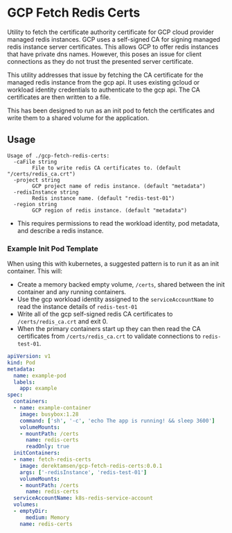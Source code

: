 # GCP Fetch Redis Certs

Utility to fetch the certificate authority certificate for GCP cloud provider managed redis instances. GCP uses a self-signed CA for signing managed redis instance server certificates. This allows GCP to offer redis instances that have private dns names. However, this poses an issue for client connections as they do not trust the presented server certificate.

This utility addresses that issue by fetching the CA certificate for the managed redis instance from the gcp api. It uses existing gcloud or workload identity credentials to authenticate to the gcp api. The CA certificates are then written to a file.

This has been designed to run as an init pod to fetch the certificates and write them to a shared volume for the application.

## Usage

```shell
Usage of ./gcp-fetch-redis-certs:
  -caFile string
        File to write redis CA certificates to. (default "/certs/redis_ca.crt")
  -project string
        GCP project name of redis instance. (default "metadata")
  -redisInstance string
        Redis instance name. (default "redis-test-01")
  -region string
        GCP region of redis instance. (default "metadata")
```

- This requires permissions to read the workload identity, pod metadata, and describe a redis instance.


### Example Init Pod Template

When using this with kubernetes, a suggested pattern is to run it as an init container. This will:

- Create a memory backed empty volume, `/certs`, shared between the init container and any running containers.
- Use the gcp workload identity assigned to the `serviceAccountName` to read the instance details of `redis-test-01`
- Write all of the gcp self-signed redis CA certificates to `/certs/redis_ca.crt` and exit 0.
- When the primary containers start up they can then read the CA certificates from `/certs/redis_ca.crt` to validate connections to `redis-test-01`.

```yaml
apiVersion: v1
kind: Pod
metadata:
  name: example-pod
  labels:
    app: example
spec:
  containers:
  - name: example-container
    image: busybox:1.28
    command: ['sh', '-c', 'echo The app is running! && sleep 3600']
    volumeMounts:
    - mountPath: /certs
      name: redis-certs
      readOnly: true
  initContainers:
  - name: fetch-redis-certs
    image: derektamsen/gcp-fetch-redis-certs:0.0.1
    args: ['-redisInstance', 'redis-test-01']
    volumeMounts:
    - mountPath: /certs
      name: redis-certs
  serviceAccountName: k8s-redis-service-account
  volumes:
  - emptyDir:
      medium: Memory
    name: redis-certs
```
